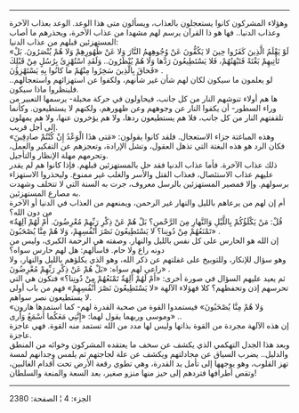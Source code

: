 ------------------------------------------------------------------------

وهؤلاء المشركون كانوا يستعجلون بالعذاب، ويسألون متى هذا الوعد. الوعد
بعذاب الآخرة وعذاب الدنيا.. فها هو ذا القرآن يرسم لهم مشهدا من عذاب
الآخرة، ويحذرهم ما أصاب المستهزئين قبلهم من عذاب الدنيا:  
«لَوْ يَعْلَمُ الَّذِينَ كَفَرُوا حِينَ لا يَكُفُّونَ عَنْ وُجُوهِهِمُ النَّارَ وَلا عَنْ ظُهُورِهِمْ وَلا هُمْ
يُنْصَرُونَ. بَلْ تَأْتِيهِمْ بَغْتَةً فَتَبْهَتُهُمْ، فَلا يَسْتَطِيعُونَ رَدَّها وَلا هُمْ يُنْظَرُونَ.. وَلَقَدِ
اسْتُهْزِئَ بِرُسُلٍ مِنْ قَبْلِكَ فَحاقَ بِالَّذِينَ سَخِرُوا مِنْهُمْ ما كانُوا بِهِ يَسْتَهْزِؤُنَ» .  
لو يعلمون ما سيكون لكان لهم شأن غير شأنهم، ولكفوا عن استهزائهم
واستعجالهم.. فلينظروا ماذا سيكون.  
ها هم أولاء تنوشهم النار من كل جانب، فيحاولون في حركة مخبلة- يرسمها
التعبير من وراء السطور- أن يكفوا النار عن وجوههم وعن ظهورهم، ولكنهم لا
يستطيعون. وكأنما تلقفتهم النار من كل جانب، فلا هم يستطيعون ردها، ولا هم
يؤخرون عنها، ولا هم يمهلون إلى أجل قريب.  
وهذه المباغتة جزاء الاستعجال. فلقد كانوا يقولون: «مَتى هذَا الْوَعْدُ إِنْ كُنْتُمْ
صادِقِينَ» فكان الرد هو هذه البغتة التي تذهل العقول، وتشل الإرادة، وتعجزهم
عن التفكير والعمل، وتحرمهم مهلة الإنظار والتأجيل.  
ذلك عذاب الآخرة. فأما عذاب الدنيا فقد حل بالمستهزئين قبلهم. فإذا كانوا
هم لم يقدر عليهم عذاب الاستئصال، فعذاب القتل والأسر والغلب غير ممنوع.
وليحذروا الاستهزاء برسولهم. وإلا فمصير المستهزئين بالرسل معروف، جرت به
السنة التي لا تتخلف وشهدت به مصارع المستهزئين.  
أم إن لهم من يرعاهم بالليل والنهار غير الرحمن، ويمنعهم من العذاب في
الدنيا أو الآخرة من دون الله؟  
«قُلْ: مَنْ يَكْلَؤُكُمْ بِاللَّيْلِ وَالنَّهارِ مِنَ الرَّحْمنِ؟ بَلْ هُمْ عَنْ ذِكْرِ رَبِّهِمْ مُعْرِضُونَ. أَمْ
لَهُمْ آلِهَةٌ تَمْنَعُهُمْ مِنْ دُونِنا؟ لا يَسْتَطِيعُونَ نَصْرَ أَنْفُسِهِمْ، وَلا هُمْ مِنَّا يُصْحَبُونَ» .  
إن الله هو الحارس على كل نفس بالليل والنهار. وصفته هي الرحمة الكبرى،
وليس من دونه راع ولا حام. فاسألهم: هل لهم حارس سواه؟  
وهو سؤال للإنكار، وللتوبيخ على غفلتهم عن ذكر الله، وهو الذي يكلؤهم
بالليل والنهار، ولا راعي لهم سواه: «بَلْ هُمْ عَنْ ذِكْرِ رَبِّهِمْ مُعْرِضُونَ» .  
ثم يعيد عليهم السؤال في صورة أخرى: «أَمْ لَهُمْ آلِهَةٌ تَمْنَعُهُمْ مِنْ دُونِنا؟» فتكون
هي التي تحرسهم إذن وتحفظهم؟ كلا فهؤلاء الآلهة «لا يَسْتَطِيعُونَ نَصْرَ أَنْفُسِهِمْ»
فهم من باب أولى لا يستطيعون نصر سواهم.  
«وَلا هُمْ مِنَّا يُصْحَبُونَ» فيستمدوا القوة من صحبة القدرة لهم- كما استمدها هارون
وموسى وربهما يقول لهما: «إِنَّنِي مَعَكُما أَسْمَعُ وَأَرى» ..  
إن هذه الآلهة مجردة من القوة بذاتها وليس لها مدد من الله تستمد منه
القوة. فهي عاجزة عاجزة.  
وبعد هذا الجدل التهكمي الذي يكشف عن سخف ما يعتقده المشركون وخوائه من
المنطق والدليل.. يضرب السياق عن مجادلتهم ويكشف عن علة لجاجتهم ثم يلمس
وجدانهم لمسة تهز القلوب، وهو يوجهها إلى تأمل يد القدرة، وهي تطوي رقعة
الأرض تحت أقدام الغالبين، وتقص أطرافها فتردهم إلى حيز منها منزو صغير،
بعد السعة والمنعة والسلطان!

------------------------------------------------------------------------

الجزء: 4 ¦ الصفحة: 2380
